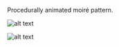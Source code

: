 Procedurally animated moiré pattern.

![alt text](https://klearrender.files.wordpress.com/2024/02/model_a_v02.jpg)

![alt text](https://klearrender.files.wordpress.com/2024/02/express_moire_interface_v01.jpg)

